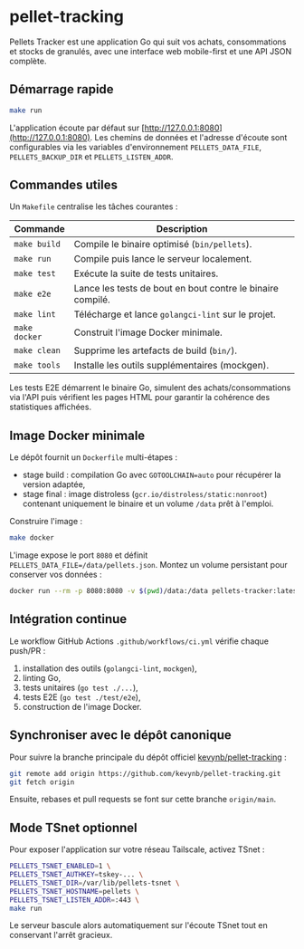 # pellet-tracking

Pellets Tracker est une application Go qui suit vos achats, consommations et stocks de granulés, avec une interface web mobile-first et une API JSON complète.

## Démarrage rapide

```bash
make run
```

L'application écoute par défaut sur [http://127.0.0.1:8080](http://127.0.0.1:8080). Les chemins de données et l'adresse d'écoute sont configurables via les variables d'environnement `PELLETS_DATA_FILE`, `PELLETS_BACKUP_DIR` et `PELLETS_LISTEN_ADDR`.

## Commandes utiles

Un `Makefile` centralise les tâches courantes :

| Commande | Description |
| --- | --- |
| `make build` | Compile le binaire optimisé (`bin/pellets`). |
| `make run` | Compile puis lance le serveur localement. |
| `make test` | Exécute la suite de tests unitaires. |
| `make e2e` | Lance les tests de bout en bout contre le binaire compilé. |
| `make lint` | Télécharge et lance `golangci-lint` sur le projet. |
| `make docker` | Construit l'image Docker minimale. |
| `make clean` | Supprime les artefacts de build (`bin/`). |
| `make tools` | Installe les outils supplémentaires (mockgen). |

Les tests E2E démarrent le binaire Go, simulent des achats/consommations via l'API puis vérifient les pages HTML pour garantir la cohérence des statistiques affichées.

## Image Docker minimale

Le dépôt fournit un `Dockerfile` multi-étapes :

- stage build : compilation Go avec `GOTOOLCHAIN=auto` pour récupérer la version adaptée,
- stage final : image distroless (`gcr.io/distroless/static:nonroot`) contenant uniquement le binaire et un volume `/data` prêt à l'emploi.

Construire l'image :

```bash
make docker
```

L'image expose le port `8080` et définit `PELLETS_DATA_FILE=/data/pellets.json`. Montez un volume persistant pour conserver vos données :

```bash
docker run --rm -p 8080:8080 -v $(pwd)/data:/data pellets-tracker:latest
```

## Intégration continue

Le workflow GitHub Actions `.github/workflows/ci.yml` vérifie chaque push/PR :

1. installation des outils (`golangci-lint`, `mockgen`),
2. linting Go,
3. tests unitaires (`go test ./...`),
4. tests E2E (`go test ./test/e2e`),
5. construction de l'image Docker.

## Synchroniser avec le dépôt canonique

Pour suivre la branche principale du dépôt officiel [kevynb/pellet-tracking](https://github.com/kevynb/pellet-tracking) :

```bash
git remote add origin https://github.com/kevynb/pellet-tracking.git
git fetch origin
```

Ensuite, rebases et pull requests se font sur cette branche `origin/main`.

## Mode TSnet optionnel

Pour exposer l'application sur votre réseau Tailscale, activez TSnet :

```bash
PELLETS_TSNET_ENABLED=1 \
PELLETS_TSNET_AUTHKEY=tskey-... \
PELLETS_TSNET_DIR=/var/lib/pellets-tsnet \
PELLETS_TSNET_HOSTNAME=pellets \
PELLETS_TSNET_LISTEN_ADDR=:443 \
make run
```

Le serveur bascule alors automatiquement sur l'écoute TSnet tout en conservant l'arrêt gracieux.
